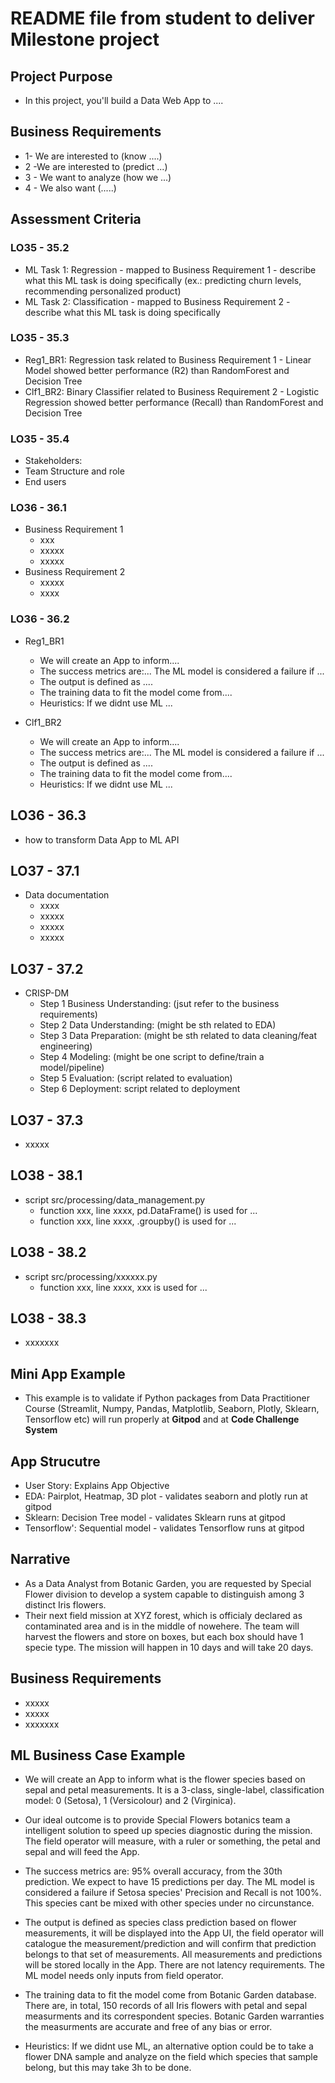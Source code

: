 # README file from student to deliver Milestone project

## Project Purpose
* In this project, you'll build a Data Web App to ....

## Business Requirements 
* 1- We are interested to (know ....)
* 2 -We are interested to (predict ...)
* 3 - We want to analyze (how we ...)
* 4 - We also want (.....)


## Assessment Criteria
### LO35 - 35.2
* ML Task 1: Regression - mapped to Business Requirement 1 - describe what this ML task is doing specifically (ex.: predicting churn levels, recommending personalized product)
* ML Task 2: Classification - mapped to Business Requirement 2 - describe what this ML task is doing specifically

### LO35 - 35.3
* Reg1_BR1: Regression task related to Business Requirement 1 - Linear Model showed better performance (R2) than RandomForest and Decision Tree
* Clf1_BR2: Binary Classifier related to Business Requirement 2 - Logistic Regression showed better performance (Recall) than RandomForest and Decision Tree

### LO35 - 35.4
* Stakeholders:
* Team Structure and role
* End users


### LO36 - 36.1
* Business Requirement 1
  * xxx
  * xxxxx
  * xxxxx
* Business Requirement 2
  * xxxxx
  * xxxx

### LO36 - 36.2
* Reg1_BR1
  * We will create an App to inform....
  * The success metrics are:...  The ML model is considered a failure if ...
  * The output is defined as ....
  * The training data to fit the model come from.... 
  * Heuristics: If we didnt use ML ...

*  Clf1_BR2
   * We will create an App to inform....
   * The success metrics are:...  The ML model is considered a failure if ...
   * The output is defined as ....
   * The training data to fit the model come from.... 
   * Heuristics: If we didnt use ML ...

## LO36 - 36.3
* how to transform Data App to ML API


## LO37 - 37.1
* Data documentation
  * xxxx
  * xxxxx
  * xxxxx
  * xxxxx

## LO37 - 37.2
* CRISP-DM
  * Step 1 Business Understanding: (jsut refer to the business requirements)
  * Step 2 Data Understanding: (might be sth related to EDA)
  * Step 3 Data Preparation: (might be sth related to data cleaning/feat engineering)
  * Step 4 Modeling: (might be one script to define/train a model/pipeline)
  * Step 5 Evaluation: (script related to evaluation)
  * Step 6 Deployment: script related to deployment


## LO37 - 37.3
* xxxxx


## LO38 - 38.1
* script src/processing/data_management.py
  * function xxx, line xxxx, pd.DataFrame() is used for ...
  * function xxx, line xxxx, .groupby() is used for ...

## LO38 - 38.2
* script src/processing/xxxxxx.py
  * function xxx, line xxxx, xxx is used for ...

## LO38 - 38.3
* xxxxxxx







## Mini App Example
* This example is to validate if Python packages from Data Practitioner Course 
(Streamlit, Numpy, Pandas, Matplotlib, Seaborn, Plotly, Sklearn, Tensorflow etc) 
will run properly at **Gitpod** and at **Code Challenge System**

## App Strucutre
* User Story: Explains App Objective
* EDA: Pairplot, Heatmap, 3D plot - validates seaborn and plotly run at gitpod
* Sklearn: Decision Tree model - validates Sklearn runs at gitpod 
* Tensorflow': Sequential model - validates Tensorflow runs at gitpod


## Narrative
* As a Data Analyst from Botanic Garden, you are requested by Special Flower division to develop a 
system capable to distinguish among 3 distinct Iris flowers. 
* Their next field mission at XYZ forest, which is officialy declared as contaminated area and is in 
the middle of nowehere.
The team will harvest the flowers and store on boxes, but each box should have 1 specie type. 
The mission will happen in 10 days and will take 20 days. 

## Business Requirements 
* xxxxx
* xxxxx
* xxxxxxx

## ML Business Case Example
* We will create an App to inform what is the flower species based on sepal and petal measurements. 
It is a 3-class, single-label, classification model: 0 (Setosa), 1 (Versicolour) and 2 (Virginica).
* Our ideal outcome is to provide Special Flowers botanics team a intelligent solution to speed up
species diagnostic during the mission. The field operator will measure, with a ruler or something, 
the petal and sepal and will feed the App.

* The success metrics are: 95% overall accuracy, from the 30th prediction. We expect to have 
15 predictions per day. 
The ML model is considered a failure if Setosa species' Precision and Recall is not 100%. 
This species cant be mixed with other species under no circunstance.


* The output is defined as species class prediction based on flower measurements, 
it will be displayed into the App UI, the field operator will catalogue the measurement/prediction and 
will confirm that prediction belongs to that set of measurements. All measurements and predictions will be
stored locally in the App. There are not latency requirements. 
The ML model needs only inputs from field operator.

* The training data to fit the model come from Botanic Garden database. 
There are, in total, 150 records of all Iris flowers with petal and sepal measurments and 
its correspondent species. 
Botanic Garden warranties the measurments are accurate and free of any bias or error. 


* Heuristics: If we didnt use ML, an alternative option could be to take a flower DNA sample 
and analyze on the field which species that sample belong, but this may take 3h to be done.

